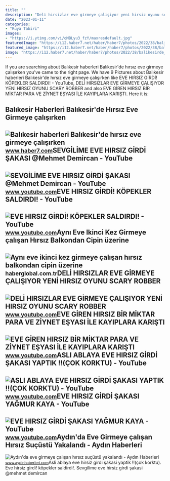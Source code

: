 ```yaml
---
title: ""
description: "Deli̇ hirsizlar eve gi̇rmeye çalişiyor yeni̇ hirsiz oyunu scary robber"
date: "2023-01-11"
categories:
- "Ruya Tabiri"
images:
- "https://i.ytimg.com/vi/qMBLyu3_fzY/maxresdefault.jpg"
featuredImage: "https://i12.haber7.net/haber/haber7/photos/2022/38/balikesirde_hirsiz_eve_girmeye_calisirken_uyuya_kaldi_1663674229_9046.jpg"
featured_image: "https://i12.haber7.net/haber/haber7/photos/2022/38/balikesirde_hirsiz_eve_girmeye_calisirken_uyuya_kaldi_1663674229_9046.jpg"
image: "https://i12.haber7.net/haber/haber7/photos/2022/38/balikesirde_hirsiz_eve_girmeye_calisirken_uyuya_kaldi_1663674229_9046.jpg"
---
```


If you are searching about Balıkesir haberleri Balıkesir'de hırsız eve girmeye çalışırken you've came to the right page. We have 9 Pictures about Balıkesir haberleri Balıkesir'de hırsız eve girmeye çalışırken like EVE HIRSIZ GİRDİ! KÖPEKLER SALDIRDI! - YouTube, DELİ HIRSIZLAR EVE GİRMEYE ÇALIŞIYOR YENİ HIRSIZ OYUNU SCARY ROBBER and also EVE GİREN HIRSIZ BİR MİKTAR PARA VE ZİYNET EŞYASI İLE KAYIPLARA KARIŞTI. Here it is:

Balıkesir Haberleri Balıkesir'de Hırsız Eve Girmeye çalışırken
--------------------------------------------------------------

 ![Balıkesir haberleri Balıkesir'de hırsız eve girmeye çalışırken](https://i12.haber7.net/haber/haber7/photos/2022/38/balikesirde_hirsiz_eve_girmeye_calisirken_uyuya_kaldi_1663674229_9046.jpg) <small>www.haber7.com</small>SEVGİLİME EVE HIRSIZ GİRDİ ŞAKASI @Mehmet Demircan - YouTube
------------------------------------------------------------

 ![SEVGİLİME EVE HIRSIZ GİRDİ ŞAKASI @Mehmet Demircan - YouTube](https://i.ytimg.com/vi/fopadLVAg0Y/maxresdefault.jpg) <small>www.youtube.com</small>EVE HIRSIZ GİRDİ! KÖPEKLER SALDIRDI! - YouTube
----------------------------------------------

 ![EVE HIRSIZ GİRDİ! KÖPEKLER SALDIRDI! - YouTube](https://i.ytimg.com/vi/kGARjo-G3jM/maxresdefault.jpg) <small>www.youtube.com</small>Aynı Eve Ikinci Kez Girmeye çalışan Hırsız Balkondan Cipin üzerine
------------------------------------------------------------------

 ![Aynı eve ikinci kez girmeye çalışan hırsız balkondan cipin üzerine](https://i.haberglobal.com.tr/storage/haber/2021/08/11/ayni-eve-ikinci-kez-girmeye-calisan-hirsiz-balkondan-cipin-uzerine-atlayip-kacti-iste-o-anlar-video_1628703544.jpg) <small>haberglobal.com.tr</small>DELİ HIRSIZLAR EVE GİRMEYE ÇALIŞIYOR YENİ HIRSIZ OYUNU SCARY ROBBER
-------------------------------------------------------------------

 ![DELİ HIRSIZLAR EVE GİRMEYE ÇALIŞIYOR YENİ HIRSIZ OYUNU SCARY ROBBER](https://i.ytimg.com/vi/js4Q6hiVNKA/maxresdefault.jpg) <small>www.youtube.com</small>EVE GİREN HIRSIZ BİR MİKTAR PARA VE ZİYNET EŞYASI İLE KAYIPLARA KARIŞTI
-----------------------------------------------------------------------

 ![EVE GİREN HIRSIZ BİR MİKTAR PARA VE ZİYNET EŞYASI İLE KAYIPLARA KARIŞTI](https://i.ytimg.com/vi/qMBLyu3_fzY/maxresdefault.jpg) <small>www.youtube.com</small>ASLI ABLAYA EVE HIRSIZ GİRDİ ŞAKASI YAPTIK !!(ÇOK KORKTU) - YouTube
-------------------------------------------------------------------

 ![ASLI ABLAYA EVE HIRSIZ GİRDİ ŞAKASI YAPTIK !!(ÇOK KORKTU) - YouTube](https://i.ytimg.com/vi/0hMohP8BfjM/maxresdefault.jpg) <small>www.youtube.com</small>EVE HIRSIZ GİRDİ ŞAKASI YAĞMUR KAYA - YouTube
---------------------------------------------

 ![EVE HIRSIZ GİRDİ ŞAKASI YAĞMUR KAYA - YouTube](https://i.ytimg.com/vi/nxaQQAl9AAo/maxresdefault.jpg) <small>www.youtube.com</small>Aydın'da Eve Girmeye çalışan Hırsız Suçüstü Yakalandı - Aydın Haberleri
-----------------------------------------------------------------------

 ![Aydın'da eve girmeye çalışan hırsız suçüstü yakalandı - Aydın Haberleri](https://aydinhaberlericom.teimg.com/crop/1280x720/aydinhaberleri-com/uploads/2023/11/bir-eve-giren-iki-hirsiz-evde-bulunan-sigalari-dahi-caldi-472923.jpg) <small>www.aydinhaberleri.com</small>Asli ablaya eve hirsiz gi̇rdi̇ şakasi yaptik !!(çok korktu). Eve hirsiz gi̇rdi̇! köpekler saldirdi!. Sevgi̇li̇me eve hirsiz gi̇rdi̇ şakasi @mehmet demircan
